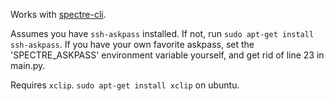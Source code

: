 Works with [spectre-cli](https://github.com/spectre-app/cli).

Assumes you have `ssh-askpass` installed. If not, run `sudo apt-get install ssh-askpass`. If you have your own favorite askpass, set the 'SPECTRE_ASKPASS' environment variable yourself, and get rid of line 23 in main.py.

Requires `xclip`. `sudo apt-get install xclip` on ubuntu.
